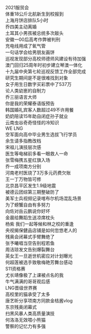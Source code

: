 2021服贸会  
体重18公斤北航新生到校报到  
上海月饼店排队5小时  
乔四美主动离婚  
土耳其小男孩被总统多次敲头  
安徽一00后高考作弊被判刑  
充电线用成了氧气管  
一句话学会给男朋友画饼  
巡视发现部分高校师德师风建设有待加强  
澳门回归25周年时初步建立琴澳一体化  
十九届中央第七轮巡视反馈工作全部完成  
研究生期间是不是很难找到对象  
女子用生日数字买彩票中了537万  
论人类幼崽的自制力  
乔三丽语言大师  
你是我的荣耀泰语版预告  
韩国婚礼宾客人数超过49不许用餐  
奶奶陪读15年助自闭症孙子就业  
云南虫谷奇奇怪怪的冷知识  
WE LNG  
空军面向高中毕业男生选拔飞行学员  
余生请多指教改档  
宋祖儿演技层次感  
医生等电梯前多看一眼救人一命  
张雪梅携五星红旗入场  
乔一成项南方分别  
河南老村医烧了3万多元药费欠账  
王一丁万物皆可修  
北京昌平区发生1.9级地震  
被德云团综第三期整破防了  
美军士兵视频记录喀布尔机场混乱场景  
为了螃蟹自由有多努力  
向佐对岳云鹏说你好坏  
金晨给舞蹈生送凉席枕头  
杨紫 我们一起等候和林之校的重逢  
央视揭保健品店铺是如何忽悠老人的  
残奥会闭幕式手臂舞绝了  
张予曦唱当空告别程若鱼  
周洁琼发文告别爆裂舞台  
英女王一旦逝世机密应对计划曝光  
何超莲被选手致敬梅艳芳舞台感动  
S11资格赛  
尤长靖像极了上课被点名的我  
牛气满满的哥哥观后感  
LNG晋级世界赛  
高校里的猫承受了太多  
唐艺昕分享项南方同款金桔酱vlog  
东京残奥闭幕式  
扫黑风暴人类高质量演技  
何洛洛无效喂小熊猫  
警察的记忆力有多强  
